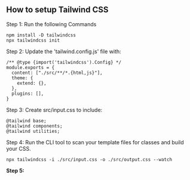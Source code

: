 ## How to setup Tailwind CSS

Step 1:
Run the following Commands
```
npm install -D tailwindcss
npx tailwindcss init
```

Step 2:
Update the 'tailwind.config.js' file with:
```
/** @type {import('tailwindcss').Config} */
module.exports = {
  content: ["./src/**/*.{html,js}"],
  theme: {
    extend: {},
  },
  plugins: [],
}
```
Step 3:
Create src/input.css to include:
```
@tailwind base;
@tailwind components;
@tailwind utilities;
```
Step 4:
Run the CLI tool to scan your template files for classes and build your CSS.
```
npx tailwindcss -i ./src/input.css -o ./src/output.css --watch
```
**Step 5:** 
